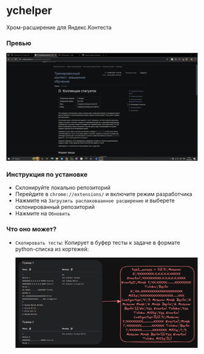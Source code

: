 # ychelper
Хром-расширение для Яндекс.Контеста

### Превью

![превью](readme_assets/demo.gif)

### Инструкция по установке
* Склонируйте локально репозиторий
* Перейдите в `chrome://extensions/` и включите режим разработчика
* Нажмите на `Загрузить распаковаанное расширение` и выберете склонированный репозиторий
* Нажмите на `Обновить`

### Что оно может?
* `Скопировать тесты`: Копирует в буфер тесты к задаче в формате python-списка из кортежей: 

    ![alt text](readme_assets/image.png)